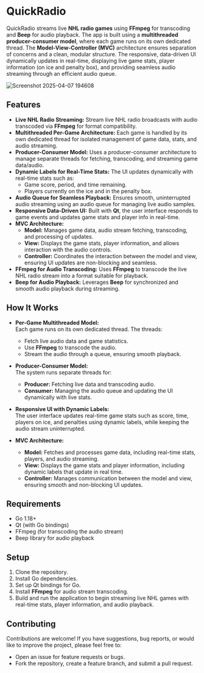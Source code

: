 # QuickRadio

QuickRadio streams live **NHL radio games** using **FFmpeg** for transcoding and **Beep** for audio playback. The app is built using a **multithreaded producer-consumer model**, where each game runs on its own dedicated thread. The **Model-View-Controller (MVC)** architecture ensures separation of concerns and a clean, modular structure. The responsive, data-driven UI dynamically updates in real-time, displaying live game stats, player information (on ice and penalty box), and providing seamless audio streaming through an efficient audio queue.

![Screenshot 2025-04-07 194608](https://github.com/user-attachments/assets/34afea88-2943-4245-86b4-a5fb5d6ea929)

## Features
- **Live NHL Radio Streaming:** Stream live NHL radio broadcasts with audio transcoded via **FFmpeg** for format compatibility.
- **Multithreaded Per-Game Architecture:** Each game is handled by its own dedicated thread for isolated management of game data, stats, and audio streaming.
- **Producer-Consumer Model:** Uses a producer-consumer architecture to manage separate threads for fetching, transcoding, and streaming game data/audio.
- **Dynamic Labels for Real-Time Stats:** The UI updates dynamically with real-time stats such as:
  - Game score, period, and time remaining.
  - Players currently on the ice and in the penalty box.
- **Audio Queue for Seamless Playback:** Ensures smooth, uninterrupted audio streaming using an audio queue for managing live audio samples.
- **Responsive Data-Driven UI:** Built with **Qt**, the user interface responds to game events and updates game stats and player info in real-time.
- **MVC Architecture:**
  - **Model:** Manages game data, audio stream fetching, transcoding, and processing of updates.
  - **View:** Displays the game stats, player information, and allows interaction with the audio controls.
  - **Controller:** Coordinates the interaction between the model and view, ensuring UI updates are non-blocking and seamless.
- **FFmpeg for Audio Transcoding:** Uses **FFmpeg** to transcode the live NHL radio stream into a format suitable for playback.
- **Beep for Audio Playback:** Leverages **Beep** for synchronized and smooth audio playback during streaming.

## How It Works
- **Per-Game Multithreaded Model:**  
  Each game runs on its own dedicated thread. The threads:
  - Fetch live audio data and game statistics.
  - Use **FFmpeg** to transcode the audio.
  - Stream the audio through a queue, ensuring smooth playback.
  
- **Producer-Consumer Model:**  
  The system runs separate threads for:
  - **Producer:** Fetching live data and transcoding audio.
  - **Consumer:** Managing the audio queue and updating the UI dynamically with live stats.
  
- **Responsive UI with Dynamic Labels:**  
  The user interface updates real-time game stats such as score, time, players on ice, and penalties using dynamic labels, while keeping the audio stream uninterrupted.

- **MVC Architecture:**  
  - **Model:** Fetches and processes game data, including real-time stats, players, and audio streaming.
  - **View:** Displays the game stats and player information, including dynamic labels that update in real time.
  - **Controller:** Manages communication between the model and view, ensuring smooth and non-blocking UI updates.

## Requirements
- Go 1.18+
- Qt (with Go bindings)
- FFmpeg (for transcoding the audio stream)
- Beep library for audio playback

## Setup
1. Clone the repository.
2. Install Go dependencies.
3. Set up Qt bindings for Go.
4. Install **FFmpeg** for audio stream transcoding.
5. Build and run the application to begin streaming live NHL games with real-time stats, player information, and audio playback.

## Contributing
Contributions are welcome! If you have suggestions, bug reports, or would like to improve the project, please feel free to:
- Open an issue for feature requests or bugs.
- Fork the repository, create a feature branch, and submit a pull request.
